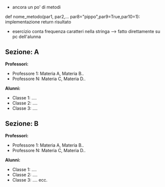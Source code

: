 - ancora un po' di metodi

def nome_metodo(par1, par2,... par8="pippo",par9=True,par10=1):
    implementazione
    return risultato


- esercizio conta frequenza caratteri nella stringa --> fatto direttamente su pc dell'alunna

Sezione: A
-----------
**Professori:**
- Professore 1: Materia A, Materia B..
- Professore N: Materia C, Materia D..

**Alunni:** 
- Classe 1: ....
- Classe 2: ....
- Classe 3: ....


Sezione: B
-----------
**Professori:**
- Professore 1: Materia A, Materia B..
- Professore N: Materia C, Materia D..

**Alunni:** 
- Classe 1: ....
- Classe 2: ....
- Classe 3: ....
ecc.
